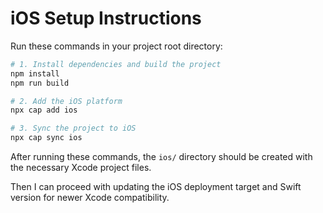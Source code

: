 # iOS Setup Instructions

Run these commands in your project root directory:

```bash
# 1. Install dependencies and build the project
npm install
npm run build

# 2. Add the iOS platform
npx cap add ios

# 3. Sync the project to iOS
npx cap sync ios
```

After running these commands, the `ios/` directory should be created with the necessary Xcode project files.

Then I can proceed with updating the iOS deployment target and Swift version for newer Xcode compatibility.